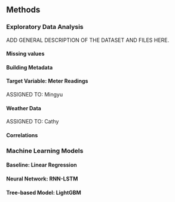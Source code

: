 ## Methods
### Exploratory Data Analysis
ADD GENERAL DESCRIPTION OF THE DATASET AND FILES HERE.
#### Missing values

#### Building Metadata

#### Target Variable: Meter Readings
ASSIGNED TO: Mingyu

#### Weather Data
ASSIGNED TO: Cathy

#### Correlations


### Machine Learning Models
#### Baseline: Linear Regression


#### Neural Network: RNN-LSTM


#### Tree-based Model: LightGBM


